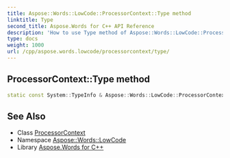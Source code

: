 ```yaml
---
title: Aspose::Words::LowCode::ProcessorContext::Type method
linktitle: Type
second_title: Aspose.Words for C++ API Reference
description: 'How to use Type method of Aspose::Words::LowCode::ProcessorContext class in C++.'
type: docs
weight: 1000
url: /cpp/aspose.words.lowcode/processorcontext/type/
---
```

## ProcessorContext::Type method




```cpp
static const System::TypeInfo & Aspose::Words::LowCode::ProcessorContext::Type()
```

## See Also

* Class [ProcessorContext](../)
* Namespace [Aspose::Words::LowCode](../../)
* Library [Aspose.Words for C++](../../../)
